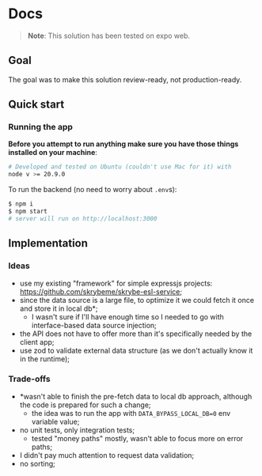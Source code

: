 # Docs

> **Note**: This solution has been tested on expo web.

## Goal

The goal was to make this solution review-ready, not production-ready.

## Quick start

### Running the app

**Before you attempt to run anything make sure you have those things installed on your machine**:

```sh
# Developed and tested on Ubuntu (couldn't use Mac for it) with
node v >= 20.9.0
```

To run the backend (no need to worry about `.env`s):

```sh
$ npm i
$ npm start
# server will run on http://localhost:3000
```

## Implementation

### Ideas

- use my existing "framework" for simple expressjs projects: https://github.com/skrybeme/skrybe-esl-service;
- since the data source is a large file, to optimize it we could fetch it once and store it in local db\*;
  - I wasn't sure if I'll have enough time so I needed to go with interface-based data source injection;
- the API does not have to offer more than it's specifically needed by the client app;
- use zod to validate external data structure (as we don't actually know it in the runtime);

### Trade-offs

- \*wasn't able to finish the pre-fetch data to local db approach, although the code is prepared for such a change;
  - the idea was to run the app with `DATA_BYPASS_LOCAL_DB=0` env variable value;
- no unit tests, only integration tests;
  - tested "money paths" mostly, wasn't able to focus more on error paths;
- I didn't pay much attention to request data validation;
- no sorting;
